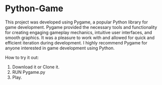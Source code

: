 # Python-Game
This project was developed using Pygame, a popular Python library for game development.
Pygame provided the necessary tools and functionality for creating engaging gameplay mechanics, intuitive user interfaces, and smooth graphics. 
It was a pleasure to work with and allowed for quick and efficient iteration during development.
I highly recommend Pygame for anyone interested in game development using Python.

How to try it out:

1. Download it or Clone it.
2. RUN Pygame.py
3. Play.
